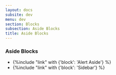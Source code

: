```yaml
---
layout: docs
subsite: dev
menu: dev
section: Blocks
subsection: Aside Blocks
title: Aside Blocks
---
```

### Aside Blocks

- {%include "link" with {'block': 'Alert Aside'} %}
- {%include "link" with {'block': 'Sidebar'} %}
